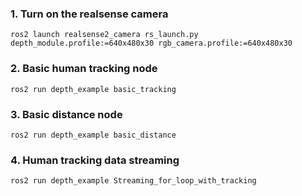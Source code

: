 ### 1. Turn on the realsense camera
<pre><code>ros2 launch realsense2_camera rs_launch.py depth_module.profile:=640x480x30 rgb_camera.profile:=640x480x30</code></pre>

### 2. Basic human tracking node
<pre><code>ros2 run depth_example basic_tracking</code></pre>

### 3. Basic distance node
<pre><code>ros2 run depth_example basic_distance</code></pre>

### 4. Human tracking data streaming
<pre><code>ros2 run depth_example Streaming_for_loop_with_tracking</code></pre>

